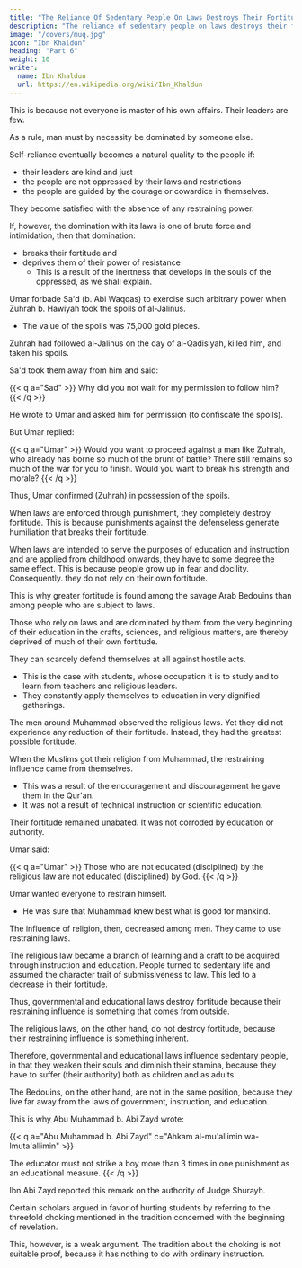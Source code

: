```yaml
---
title: "The Reliance Of Sedentary People On Laws Destroys Their Fortitude And Power Of Resistance"
description: "The reliance of sedentary people on laws destroys their fortitude and power of resistance"
image: "/covers/muq.jpg"
icon: "Ibn Khaldun"
heading: "Part 6"
weight: 10
writer:
  name: Ibn Khaldun
  url: https://en.wikipedia.org/wiki/Ibn_Khaldun
---
```



This is because not everyone is master of his own affairs. Their leaders are few. 

As a rule, man must by necessity be dominated by someone else. 

Self-reliance eventually becomes a natural quality to the people if:
- their leaders are kind and just
- the people are not oppressed by their laws and restrictions
- the people are guided by the courage or cowardice in themselves. 

They become satisfied with the absence of any restraining power. 

If, however, the domination with its laws is one of brute force and intimidation, then that domination:
- breaks their fortitude and
- deprives them of their power of resistance
  - This is a result of the inertness that develops in the souls of the oppressed, as we shall explain.

Umar forbade Sa'd (b. Abi Waqqas) to exercise such arbitrary power when Zuhrah b. Hawiyah took the spoils of al-Jalinus. 
- The value of the spoils was 75,000 gold pieces. 

Zuhrah had followed al-Jalinus on the day of al-Qadisiyah, killed him, and taken his spoils. 

Sa'd took them away from him and said:

{{< q a="Sad" >}}
Why did you not wait for my permission to follow him?
{{< /q >}}


He wrote to Umar and asked him for permission (to confiscate the spoils). 

But Umar replied:

{{< q a="Umar" >}}
Would you want to proceed against a man like Zuhrah, who already has borne so much of the brunt of battle? There still remains so much of the war for you to finish. Would you want to break his strength and morale? 
{{< /q >}}

Thus, Umar confirmed (Zuhrah) in possession of the spoils.

When laws are enforced through punishment, they completely destroy fortitude. This is because punishments against the defenseless generate humiliation that breaks their fortitude.

When laws are intended to serve the purposes of education and instruction and are applied from childhood onwards, they have to some degree the same effect. This is because people grow up in fear and docility. Consequently. they do not rely on their own fortitude.

This is why greater fortitude is found among the savage Arab Bedouins than among people who are subject to laws. 

Those who rely on laws and are dominated by them from the very beginning of their education in the crafts, sciences, and religious matters, are thereby deprived of much of their own fortitude. 

They can scarcely defend themselves at all against hostile acts.
- This is the case with students, whose occupation it is to study and to learn from teachers and religious leaders.
- They constantly apply themselves to education in very dignified gatherings. 

<!-- This situation and the fact that it destroys the power of resistance and fortitude must be understood. It is no argument against the (statement just made) that  -->

The men around Muhammad observed the religious laws. Yet they did not experience any reduction of their fortitude. Instead, they had the greatest possible fortitude. 

When the Muslims got their religion from Muhammad, the restraining influence came from themselves. 
- This was a result of the encouragement and discouragement he gave them in the Qur'an.
- It was not a result of technical instruction or scientific education.

<!-- The laws were the laws and precepts of the religion, which they received orally and which their firmly rooted (belief in) the truth of the articles of
faith caused them to observe.  -->

Their fortitude remained unabated. It was not corroded by education or authority.

Umar said:

{{< q a="Umar" >}}
Those who are not educated (disciplined) by the religious law are not educated (disciplined) by God.
{{< /q >}}


Umar wanted everyone to restrain himself. 
- He was sure that Muhammad knew best what is good for mankind.

The influence of religion, then, decreased among men. They came to use restraining laws. 

The religious law became a branch of learning and a craft to be acquired through instruction and education. People turned to sedentary life and assumed the character trait of submissiveness to law. This led to a decrease in their fortitude.

Thus, governmental and educational laws destroy fortitude because their restraining influence is something that comes from outside. 

The religious laws, on the other hand, do not destroy fortitude, because their restraining influence is something inherent. 

Therefore, governmental and educational laws influence sedentary people, in that they weaken their souls and diminish their stamina, because they have to suffer (their authority) both as children and as adults. 

The Bedouins, on the other hand, are not in the same position, because they live far away from the laws of government, instruction, and education.

This is why Abu Muhammad b. Abi Zayd wrote:

{{< q a="Abu Muhammad b. Abi Zayd" c="Ahkam al-mu'allimin wa-lmuta'allimin" >}}
<!-- , in his book on the laws governing teachers and students (), said: " -->
The educator must not strike a boy more than 3 times in one punishment as an educational measure.
{{< /q >}}


Ibn Abi Zayd reported this remark on the authority of Judge Shurayh.

Certain scholars argued in favor of hurting students by referring to the threefold choking mentioned in the tradition concerned with the beginning of revelation.  

This, however, is a weak argument. The tradition about the choking is not suitable proof, because it has nothing to do with ordinary instruction.

